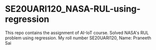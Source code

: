 # SE20UARI120_NASA-RUL-using-regression
This repo contains the assignment of AI-IoT course. Solved NASA's RUL problem using regression. My roll number SE20UARI120, Name: Praneeth Sai
